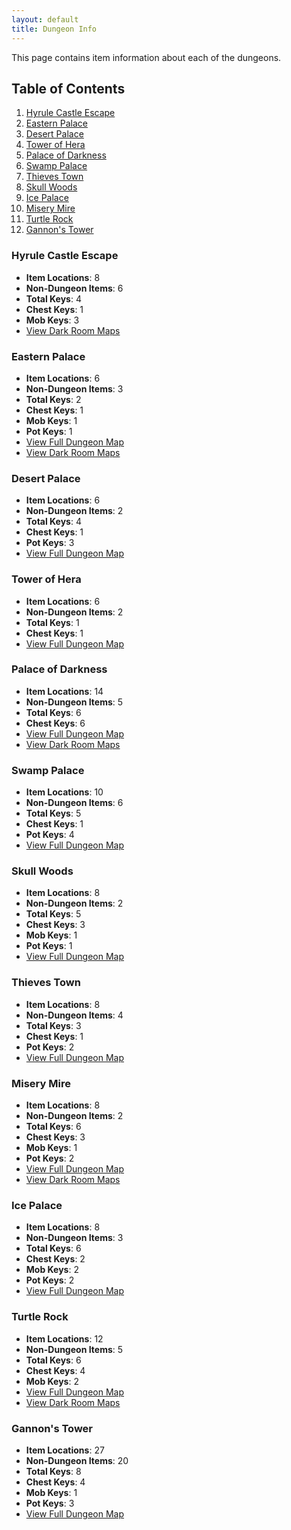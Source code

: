 ```yaml
---
layout: default
title: Dungeon Info
---
```


This page contains item information about each of the dungeons.


## Table of Contents
1. [Hyrule Castle Escape](#hyrule-castle-escape)
2. [Eastern Palace](#eastern-palace)
3. [Desert Palace](#desert-palace)
4. [Tower of Hera](#tower-of-hera)
5. [Palace of Darkness](#palace-of-darkness)
6. [Swamp Palace](#swamp-palace)
7. [Thieves Town](#thieves-town)
8. [Skull Woods](#skull-woods)
9. [Ice Palace](#ice-palace)
10. [Misery Mire](#misery-mire)
11. [Turtle Rock](#turtle-rock)
12. [Gannon's Tower](#gannons-tower)

### Hyrule Castle Escape
- **Item Locations**: 8
- **Non-Dungeon Items**: 6
- **Total Keys**: 4
- **Chest Keys**: 1
- **Mob Keys**: 3
- [View Dark Room Maps](/maps/dark-room-maps.md#hyrule-castle-escape)

### Eastern Palace
- **Item Locations**: 6
- **Non-Dungeon Items**: 3
- **Total Keys**: 2
- **Chest Keys**: 1
- **Mob Keys**: 1
- **Pot Keys**: 1
- [View Full Dungeon Map](/maps/full-dungeon-maps.md#eastern-palace)
- [View Dark Room Maps](/maps/dark-room-maps.md#eastern-palace)

### Desert Palace
- **Item Locations**: 6
- **Non-Dungeon Items**: 2 
- **Total Keys**: 4
- **Chest Keys**: 1
- **Pot Keys**: 3
- [View Full Dungeon Map](/maps/full-dungeon-maps.md#desert-palace)

### Tower of Hera
- **Item Locations**: 6 
- **Non-Dungeon Items**: 2
- **Total Keys**: 1
- **Chest Keys**: 1
- [View Full Dungeon Map](/maps/full-dungeon-maps.md#tower-of-hera)

### Palace of Darkness
- **Item Locations**: 14
- **Non-Dungeon Items**: 5
- **Total Keys**: 6
- **Chest Keys**: 6
- [View Full Dungeon Map](/maps/full-dungeon-maps.md#palace-of-darkness)
- [View Dark Room Maps](/maps/dark-room-maps.md#palace-of-darkness)

### Swamp Palace
- **Item Locations**: 10
- **Non-Dungeon Items**: 6
- **Total Keys**: 5
- **Chest Keys**: 1
- **Pot Keys**: 4
- [View Full Dungeon Map](/maps/full-dungeon-maps.md#swamp-palace)

### Skull Woods
- **Item Locations**: 8
- **Non-Dungeon Items**: 2
- **Total Keys**: 5
- **Chest Keys**: 3
- **Mob Keys**: 1
- **Pot Keys**: 1
- [View Full Dungeon Map](/maps/full-dungeon-maps.md#skull-woods)

### Thieves Town
- **Item Locations**: 8
- **Non-Dungeon Items**: 4
- **Total Keys**: 3
- **Chest Keys**: 1
- **Pot Keys**: 2
- [View Full Dungeon Map](/maps/full-dungeon-maps.md#thieves-town)

### Misery Mire
- **Item Locations**: 8
- **Non-Dungeon Items**: 2
- **Total Keys**: 6
- **Chest Keys**: 3
- **Mob Keys**: 1
- **Pot Keys**: 2
- [View Full Dungeon Map](/maps/full-dungeon-maps.md#misery-mire)
- [View Dark Room Maps](/maps/dark-room-maps.md#misery-mire)

### Ice Palace
- **Item Locations**: 8
- **Non-Dungeon Items**: 3
- **Total Keys**: 6
- **Chest Keys**: 2
- **Mob Keys**: 2
- **Pot Keys**: 2
- [View Full Dungeon Map](/maps/full-dungeon-maps.md#ice-palace)
  
### Turtle Rock
- **Item Locations**: 12
- **Non-Dungeon Items**: 5 
- **Total Keys**: 6
- **Chest Keys**: 4
- **Mob Keys**: 2
- [View Full Dungeon Map](/maps/full-dungeon-maps.md#turtle-rock)
- [View Dark Room Maps](/maps/dark-room-maps.md#turtle-rock)

### Gannon's Tower
- **Item Locations**: 27
- **Non-Dungeon Items**: 20
- **Total Keys**: 8
- **Chest Keys**: 4
- **Mob Keys**: 1
- **Pot Keys**: 3
- [View Full Dungeon Map](/maps/full-dungeon-maps.md#gannons-tower)